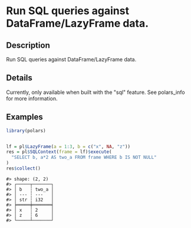 
# Run SQL queries against DataFrame/LazyFrame data.

## Description

Run SQL queries against DataFrame/LazyFrame data.

## Details

Currently, only available when built with the "sql" feature. See
polars_info for more information.

## Examples

``` r
library(polars)


lf = pl$LazyFrame(a = 1:3, b = c("x", NA, "z"))
res = pl$SQLContext(frame = lf)$execute(
  "SELECT b, a*2 AS two_a FROM frame WHERE b IS NOT NULL"
)
res$collect()
```

    #> shape: (2, 2)
    #> ┌─────┬───────┐
    #> │ b   ┆ two_a │
    #> │ --- ┆ ---   │
    #> │ str ┆ i32   │
    #> ╞═════╪═══════╡
    #> │ x   ┆ 2     │
    #> │ z   ┆ 6     │
    #> └─────┴───────┘
